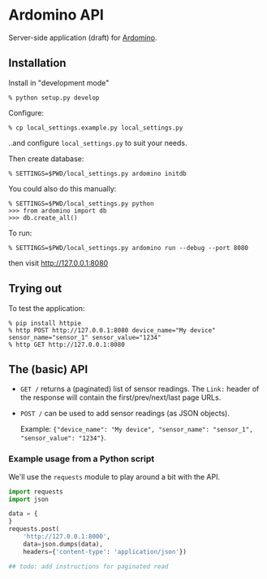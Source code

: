 # Ardomino API

Server-side application (draft) for [Ardomino](https://github.com/alfcrisci/Ardomino).

## Installation

Install in "development mode"

```
% python setup.py develop
```

Configure:

```
% cp local_settings.example.py local_settings.py
```

..and configure ``local_settings.py`` to suit your needs.

Then create database:

```
% SETTINGS=$PWD/local_settings.py ardomino initdb
```

You could also do this manually:

```
% SETTINGS=$PWD/local_settings.py python
>>> from ardomino import db
>>> db.create_all()
```

To run:

```
% SETTINGS=$PWD/local_settings.py ardomino run --debug --port 8080
```

then visit http://127.0.0.1:8080


## Trying out

To test the application:

```
% pip install httpie
% http POST http://127.0.0.1:8080 device_name="My device" sensor_name="sensor_1" sensor_value="1234"
% http GET http://127.0.0.1:8080
```


## The (basic) API

* ``GET /`` returns a (paginated) list of sensor readings. The ``Link:`` header
  of the response will contain the first/prev/next/last page URLs.

* ``POST /`` can be used to add sensor readings (as JSON objects).

  Example: ``{"device_name": "My device", "sensor_name": "sensor_1", "sensor_value": "1234"}``.

### Example usage from a Python script

We'll use the ``requests`` module to play around a bit with the API.

```python
import requests
import json

data = {
}
requests.post(
	'http://127.0.0.1:8000',
	data=json.dumps(data),
	headers={'content-type': 'application/json'})

## todo: add instructions for paginated read
```
